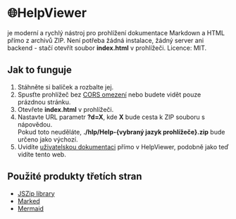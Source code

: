 # &#127760;HelpViewer

je moderní a rychlý nástroj pro prohlížení dokumentace Markdown a HTML přímo z archivů ZIP. Není potřeba žádná instalace, žádný server ani backend - stačí otevřít soubor **index.html** v prohlížeči. Licence: MIT.

## Jak to funguje

1. Stáhněte si balíček <span id="linkhereI"></span> a rozbalte jej.
2. Spusťte prohlížeč bez [CORS omezení][bypassCORS] nebo budete vidět pouze prázdnou stránku.
3. Otevřete **index.html** v prohlížeči.
4. Nastavte URL parametr **?d=X**, kde **X** bude cesta k ZIP souboru s nápovědou.  
   Pokud toto neuděláte, **./hlp/Help-{vybraný jazyk prohlížeče}.zip** bude určeno jako výchozí.
5. Uvidíte [uživatelskou dokumentaci][userdoc] přímo v HelpViewer, podobně jako teď vidíte tento web. 

<script>
  async function insertDownloadLink() {
    const fname = 'package.zip';
    const path = await getLatestReleaseBundleUri(null, fname);
    const parentO = document.getElementById('linkhereI');
    parentO.innerHTML = `<a href="${path}" alt="${fname}" title= "${path}">${fname}</a>`;
  }

  insertDownloadLink();
</script>

## Použité produkty třetích stran

- [JSZip library][JSZIP]
- [Marked][Marked]
- [Mermaid][Mermaid]

[JSZIP]: http://jszip.org/ "JSZip - práce se ZIP soubory"
[Marked]: https://marked.js.org/ "Marked - vypisování a formátování md souborů do HTML formátu"
[Mermaid]: https://mermaid.js.org/ "Mermaid - vykresluje grafy a schémata podle speciálních textových definic"
[bypassCORS]: corsPolicy.md "Prohlížeč může blokovat přístup k místním souborům (file://) kvůli CORS politikám"
[userdoc]: ?d=hlp-user/Help-__.zip "User quick guide"
